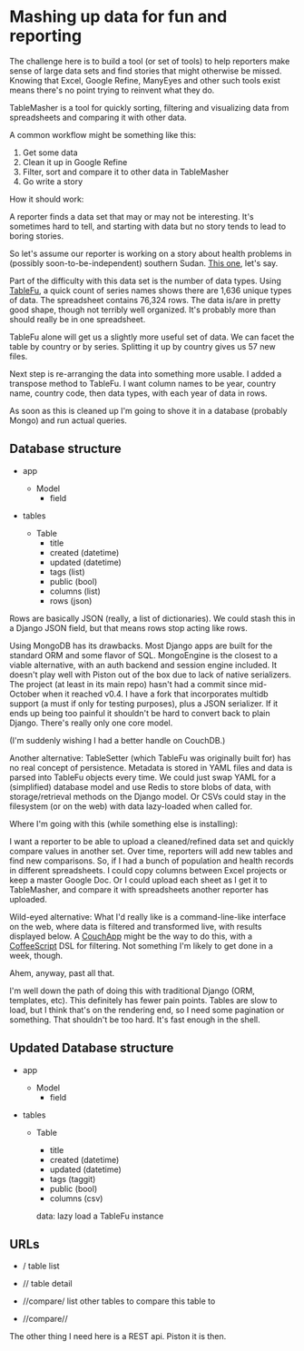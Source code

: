 Mashing up data for fun and reporting 
=====================================

The challenge here is to build a tool (or set of tools) to help reporters make sense of large data sets and find stories that might otherwise be missed. Knowing that Excel, Google Refine, ManyEyes and other such tools exist means there's no point trying to reinvent what they do.

TableMasher is a tool for quickly sorting, filtering and visualizing data from spreadsheets and comparing it with other data.

A common workflow might be something like this:

 1. Get some data 
 2. Clean it up in Google Refine 
 3. Filter, sort and compare it to other data in TableMasher 
 4. Go write a story

How it should work:

A reporter finds a data set that may or may not be interesting. It's sometimes hard to tell, and starting with data but no story tends to lead to boring stories.

So let's assume our reporter is working on a story about health problems in (possibly soon-to-be-independent) southern Sudan. [This one][1], let's say.

 [1]: http://www.pbs.org/newshour/bb/health/jan-june11/sudan_01-03.html

Part of the difficulty with this data set is the number of data types. Using [TableFu][2], a quick count of series names shows there are 1,636 unique types of data. The spreadsheet contains 76,324 rows. The data is/are in pretty good shape, though not terribly well organized. It's probably more than should really be in one spreadsheet.

 [2]: https://github.com/eyeseast/python-tablefu

TableFu alone will get us a slightly more useful set of data. We can facet the table by country or by series. Splitting it up by country gives us 57 new files.

Next step is re-arranging the data into something more usable. I added a transpose method to TableFu. I want column names to be year, country name, country code, then data types, with each year of data in rows.

As soon as this is cleaned up I'm going to shove it in a database (probably Mongo) and run actual queries.

Database structure
------------------

 - app
   - Model
     - field

 - tables
   - Table
     - title
     - created (datetime)
     - updated (datetime)
     - tags (list)
     - public (bool)
     - columns (list)
     - rows (json)

Rows are basically JSON (really, a list of dictionaries). We could stash this in a Django JSON field, but that means rows stop acting like rows. 

Using MongoDB has its drawbacks. Most Django apps are built for the standard ORM and some flavor of SQL. MongoEngine is the closest to a viable alternative, with an auth backend and session engine included. It doesn't play well with Piston out of the box due to lack of native serializers. The project (at least in its main repo) hasn't had a commit since mid-October when it reached v0.4. I have a fork that incorporates multidb support (a must if only for testing purposes), plus a JSON serializer. If it ends up being too painful it shouldn't be hard to convert back to plain Django. There's really only one core model.

(I'm suddenly wishing I had a better handle on CouchDB.)

Another alternative: TableSetter (which TableFu was originally built for) has no real concept of persistence. Metadata is stored in YAML files and data is parsed into TableFu objects every time. We could just swap YAML for a (simplified) database model and use Redis to store blobs of data, with storage/retrieval methods on the Django model. Or CSVs could stay in the filesystem (or on the web) with data lazy-loaded when called for.

Where I'm going with this (while something else is installing):

I want a reporter to be able to upload a cleaned/refined data set and quickly compare values in another set. Over time, reporters will add new tables and find new comparisons. So, if I had a bunch of population and health records in different spreadsheets. I could copy columns between Excel projects or keep a master Google Doc. Or I could upload each sheet as I get it to TableMasher, and compare it with spreadsheets another reporter has uploaded.

Wild-eyed alternative: What I'd really like is a command-line-like interface on the web, where data is filtered and transformed live, with results displayed below. A [CouchApp](http://couchapp.org) might be the way to do this, with a [CoffeeScript](http://coffeescript.org) DSL for filtering. Not something I'm likely to get done in a week, though.

Ahem, anyway, past all that.

I'm well down the path of doing this with traditional Django (ORM, templates, etc). This definitely has fewer pain points. Tables are slow to load, but I think that's on the rendering end, so I need some pagination or something. That shouldn't be too hard. It's fast enough in the shell.

Updated Database structure
------------------

 - app
   - Model
     - field

 - tables
   - Table
     - title
     - created (datetime)
     - updated (datetime)
     - tags (taggit)
     - public (bool)
     - columns (csv)
     
     data: lazy load a TableFu instance

URLs
-----

 - /
 table list
 
 - /<id>/
 table detail
 
 - /<id>/compare/
 list other tables to compare this table to
 
 - /<id>/compare/<id>/

The other thing I need here is a REST api. Piston it is then.
